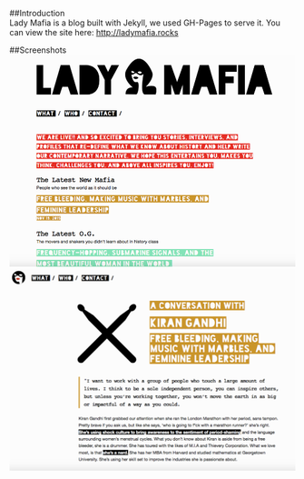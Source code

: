 ##Introduction  
Lady Mafia is a blog built with Jekyll, we used GH-Pages to serve it. You can view the site here: http://ladymafia.rocks

##Screenshots
![Home Page](/images/Home.png)
![Post Page](/images/Post.png)
